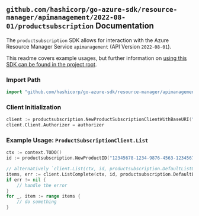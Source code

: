 
## `github.com/hashicorp/go-azure-sdk/resource-manager/apimanagement/2022-08-01/productsubscription` Documentation

The `productsubscription` SDK allows for interaction with the Azure Resource Manager Service `apimanagement` (API Version `2022-08-01`).

This readme covers example usages, but further information on [using this SDK can be found in the project root](https://github.com/hashicorp/go-azure-sdk/tree/main/docs).

### Import Path

```go
import "github.com/hashicorp/go-azure-sdk/resource-manager/apimanagement/2022-08-01/productsubscription"
```


### Client Initialization

```go
client := productsubscription.NewProductSubscriptionClientWithBaseURI("https://management.azure.com")
client.Client.Authorizer = authorizer
```


### Example Usage: `ProductSubscriptionClient.List`

```go
ctx := context.TODO()
id := productsubscription.NewProductID("12345678-1234-9876-4563-123456789012", "example-resource-group", "serviceValue", "productIdValue")

// alternatively `client.List(ctx, id, productsubscription.DefaultListOperationOptions())` can be used to do batched pagination
items, err := client.ListComplete(ctx, id, productsubscription.DefaultListOperationOptions())
if err != nil {
	// handle the error
}
for _, item := range items {
	// do something
}
```
